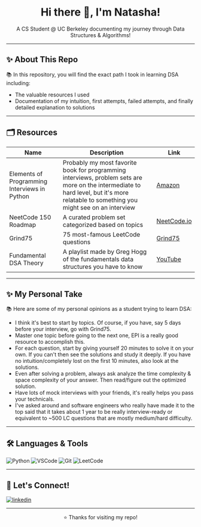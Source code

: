 <h1 align="center">Hi there 👋, I'm Natasha!</h1>

<p align="center">
  A CS Student @ UC Berkeley documenting my journey through Data Structures & Algorithms!  
</p>

---

## ✨ About This Repo

:books: In this repository, you will find the exact path I took in learning DSA including:
- The valuable resources I used
- Documentation of my intuition, first attempts, failed attempts, and finally detailed explanation to solutions

---

## 🗂️ Resources

| Name | Description | Link |
| ------ | -------- | ------ |
| Elements of Programming Interviews in Python | Probably my most favorite book for programming interviews, problem sets are more on the intermediate to hard level, but it's more relatable to something you might see on an interview | [Amazon](https://a.co/d/928ptwD) |
| NeetCode 150 Roadmap | A curated problem set categorized based on topics | [NeetCode.io](https://neetcode.io/roadmap) |
| Grind75 | 75 most-famous LeetCode questions | [Grind75](https://www.techinterviewhandbook.org/grind75/) |
| Fundamental DSA Theory | A playlist made by Greg Hogg of the fundamentals data structures you have to know | [YouTube](https://www.youtube.com/playlist?list=PLKYEe2WisBTGq9T0wPulXz1otUsVeOGey) |

---

## ✨ My Personal Take

:books: Here are some of my personal opinions as a student trying to learn DSA:
- I think it's best to start by topics. Of course, if you have, say 5 days before your interview, go with Grind75.
- Master one topic before going to the next one, EPI is a really good resource to accomplish this.
- For each question, start by giving yourself 20 minutes to solve it on your own. If you can't then see the solutions and study it deeply. If you have no intuition/completely lost on the first 10 minutes, also look at the solutions.
- Even after solving a problem, always ask analyze the time complexity & space complexity of your answer. Then read/figure out the optimized solution.
- Have lots of mock interviews with your friends, it's really helps you pass your technicals.
- I've asked around and software engineers who really have made it to the top said that it takes about 1 year to be really interview-ready or equivalent to ~500 LC questions that are mostly medium/hard difficulty.

---


## 🛠 Languages & Tools

![Python](https://img.shields.io/badge/Python-3670A0?style=for-the-badge&logo=python&logoColor=ffdd54)
![VSCode](https://img.shields.io/badge/VSCode-007ACC?style=for-the-badge&logo=visual-studio-code&logoColor=white)
![Git](https://img.shields.io/badge/Git-F05032?style=for-the-badge&logo=git&logoColor=white)
![LeetCode](https://img.shields.io/badge/LeetCode-FFA116?style=for-the-badge&logo=LeetCode&logoColor=black)

---

## 🔗 Let's Connect!

<p align="left">
<a href="https://www.linkedin.com/in/natasha-lukmanto" target="blank"><img align="center" src="https://img.shields.io/badge/LinkedIn-0A66C2?style=for-the-badge&logo=linkedin&logoColor=white" alt="linkedin" /></a>
</p>

---

<p align="center">⭐️ Thanks for visiting my repo!</p>
